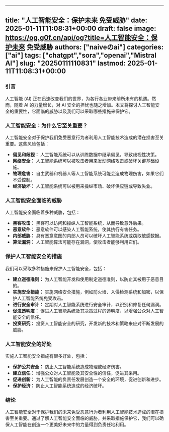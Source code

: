 
---
title: "人工智能安全：保护未来 免受威胁"
date: 2025-01-11T11:08:31+00:00
draft: false
image: https://og.g0f.cn/api/og?title=人工智能安全：保护未来 免受威胁
authors: ["naiveのai"]
categories: ["ai"]
tags: ["chatgpt","sora","openai","Mistral AI"]
slug: "20250111110831"
lastmod: 2025-01-11T11:08:31+00:00
---
### 引言

人工智能 (AI) 正在迅速改变我们的世界，为各行各业带来前所未有的机遇。然而，随着 AI 的力量增长，对 AI 安全的担忧也随之增加。本文将探讨人工智能安全的重要性，它面临的威胁以及我们可以采取哪些措施来保护它。

### 人工智能安全：为什么它至关重要？

人工智能安全对于保护我们免受恶意行为者利用人工智能技术造成的潜在损害至关重要。这些风险包括：

- **偏见和歧视：** 人工智能系统可以从训练数据中继承偏见，导致歧视性决策。
- **网络安全：** 人工智能系统可以被攻击者用来发动网络攻击或破坏关键基础设施。
- **物理危害：** 自主武器和机器人等人工智能系统可能会造成物理伤害，如果它们不受控制。
- **经济破坏：** 人工智能系统可以被用来操纵市场、破坏供应链或导致失业。

### 人工智能安全面临的威胁

人工智能安全面临着多种威胁，包括：

- **黑客攻击：** 黑客可以访问和操纵人工智能系统，从而导致意外后果。
- **恶意软件：** 恶意软件可以感染人工智能系统，使其执行有害任务。
- **内部威胁：** 具有恶意意图的内部人员可以破坏人工智能系统或窃取敏感数据。
- **算法漏洞：** 人工智能算法可能存在漏洞，使攻击者能够利用它们。

### 保护人工智能安全的措施

我们可以采取多种措施来保护人工智能安全，包括：

- **建立道德准则：** 为人工智能开发和使用制定道德准则，以防止其被用于恶意目的。
- **实施安全措施：** 实施网络安全措施，例如防火墙、入侵检测系统和加密，以保护人工智能系统免受攻击。
- **进行安全审计：** 定期对人工智能系统进行安全审计，以识别和修复任何漏洞。
- **促进透明度：** 促进人工智能系统及其决策过程的透明度，以增强公众对人工智能安全的信任。
- **投资研究：** 投资人工智能安全的研究，开发新的技术和策略来应对不断发展的威胁。

### 人工智能安全的好处

实施人工智能安全措施有很多好处，包括：

- **保护公共安全：** 防止人工智能系统造成物理或经济伤害。
- **建立信任：** 增强公众对人工智能及其安全性的信任，促进其采用。
- **促进创新：** 为人工智能的负责任发展创造一个安全的环境，促进创新和进步。
- **保护经济：** 防止人工智能系统造成的经济破坏。

### 结论

人工智能安全对于保护我们的未来免受恶意行为者利用人工智能技术造成的潜在损害至关重要。通过了解人工智能安全面临的威胁，并采取措施保护它，我们可以确保人工智能在创造一个更美好未来中的力量得到负责任地利用。